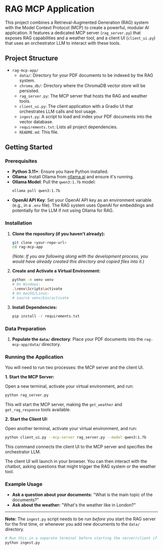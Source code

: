 # RAG MCP Application

This project combines a Retrieval-Augmented Generation (RAG) system with the Model Context Protocol (MCP) to create a powerful, modular AI application. It features a dedicated MCP server (`rag_server.py`) that exposes RAG capabilities and a weather tool, and a client UI (`client_ui.py`) that uses an orchestrator LLM to interact with these tools.

## Project Structure

- `rag-mcp-app/`
    - `data/`: Directory for your PDF documents to be indexed by the RAG system.
    - `chroma_db/`: Directory where the ChromaDB vector store will be persisted.
    - `rag_server.py`: The MCP server that hosts the RAG and weather tools.
    - `client_ui.py`: The client application with a Gradio UI that orchestrates LLM calls and tool usage.
    - `ingest.py`: A script to load and index your PDF documents into the vector database.
    - `requirements.txt`: Lists all project dependencies.
    - `README.md`: This file.

## Getting Started

### Prerequisites

*   **Python 3.11+**: Ensure you have Python installed.
*   **Ollama**: Install Ollama from [ollama.ai](https://ollama.ai/) and ensure it's running.
*   **Ollama Model**: Pull the `qwen3:1.7b` model:
    ```bash
    ollama pull qwen3:1.7b
    ```
*   **OpenAI API Key**: Set your OpenAI API key as an environment variable (e.g., in a `.env` file). The RAG system uses OpenAI for embeddings and potentially for the LLM if not using Ollama for RAG.

### Installation

1.  **Clone the repository (if you haven't already):**
    ```bash
    git clone <your-repo-url>
    cd rag-mcp-app
    ```
    *(Note: If you are following along with the development process, you would have already created this directory and copied files into it.)*

2.  **Create and Activate a Virtual Environment:**
    ```bash
    python -m venv venv
    # On Windows:
    .\venv\Scripts\activate
    # On macOS/Linux:
    # source venv/bin/activate
    ```

3.  **Install Dependencies:**
    ```bash
    pip install -r requirements.txt
    ```

### Data Preparation

1.  **Populate the `data/` directory**: Place your PDF documents into the `rag-mcp-app/data/` directory.

### Running the Application

You will need to run two processes: the MCP server and the client UI.

**1. Start the MCP Server:**

Open a new terminal, activate your virtual environment, and run:
```bash
python rag_server.py
```
This will start the MCP server, making the `get_weather` and `get_rag_response` tools available.

**2. Start the Client UI:**

Open another terminal, activate your virtual environment, and run:
```bash
python client_ui.py --mcp-server rag_server.py --model qwen3:1.7b
```
This command connects the client UI to the MCP server and specifies the orchestrator LLM.

The client UI will launch in your browser. You can then interact with the chatbot, asking questions that might trigger the RAG system or the weather tool.

### Example Usage

*   **Ask a question about your documents:** "What is the main topic of the documents?"
*   **Ask about the weather:** "What's the weather like in London?"

---
**Note:** The `ingest.py` script needs to be run *before* you start the RAG server for the first time, or whenever you add new documents to the `data/` directory.
```bash
# Run this in a separate terminal before starting the server/client if you have new data
python ingest.py
